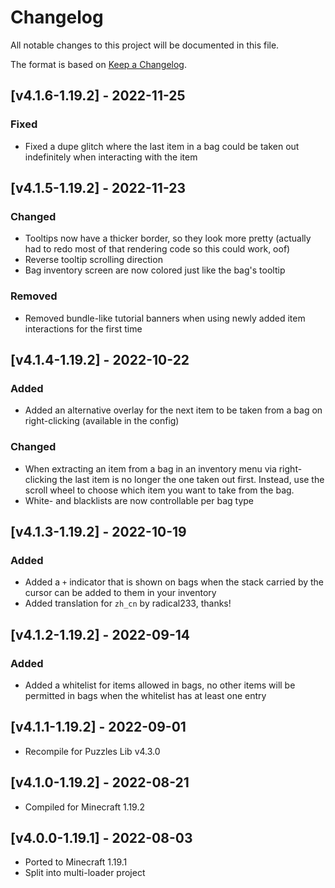# Changelog
All notable changes to this project will be documented in this file.

The format is based on [Keep a Changelog].

## [v4.1.6-1.19.2] - 2022-11-25
### Fixed
- Fixed a dupe glitch where the last item in a bag could be taken out indefinitely when interacting with the item

## [v4.1.5-1.19.2] - 2022-11-23
### Changed
- Tooltips now have a thicker border, so they look more pretty (actually had to redo most of that rendering code so this could work, oof)
- Reverse tooltip scrolling direction
- Bag inventory screen are now colored just like the bag's tooltip
### Removed
- Removed bundle-like tutorial banners when using newly added item interactions for the first time 

## [v4.1.4-1.19.2] - 2022-10-22
### Added
- Added an alternative overlay for the next item to be taken from a bag on right-clicking (available in the config)
### Changed
- When extracting an item from a bag in an inventory menu via right-clicking the last item is no longer the one taken out first. Instead, use the scroll wheel to choose which item you want to take from the bag.
- White- and blacklists are now controllable per bag type

## [v4.1.3-1.19.2] - 2022-10-19
### Added
- Added a `+` indicator that is shown on bags when the stack carried by the cursor can be added to them in your inventory
- Added translation for `zh_cn` by radical233, thanks!

## [v4.1.2-1.19.2] - 2022-09-14
### Added
- Added a whitelist for items allowed in bags, no other items will be permitted in bags when the whitelist has at least one entry

## [v4.1.1-1.19.2] - 2022-09-01
- Recompile for Puzzles Lib v4.3.0

## [v4.1.0-1.19.2] - 2022-08-21
- Compiled for Minecraft 1.19.2

## [v4.0.0-1.19.1] - 2022-08-03
- Ported to Minecraft 1.19.1
- Split into multi-loader project

[Keep a Changelog]: https://keepachangelog.com/en/1.0.0/
